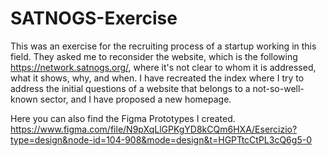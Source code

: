 # SATNOGS-Exercise


This was an exercise for the recruiting process of a startup working in this field. They asked me to reconsider the website, which is the following https://network.satnogs.org/, where it's not clear to whom it is addressed, what it shows, why, and when. I have recreated the index where I try to address the initial questions of a website that belongs to a not-so-well-known sector, and I have proposed a new homepage.


Here you can also find the Figma Prototypes I created.
https://www.figma.com/file/N9pXqLlGPKgYD8kCQm6HXA/Esercizio?type=design&node-id=104-908&mode=design&t=HGPTtcCtPL3cQ6g5-0
